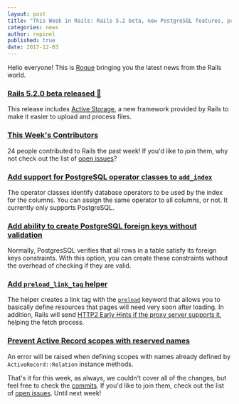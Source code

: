 ```yaml
---
layout: post
title: "This Week in Rails: Rails 5.2 beta, new PostgreSQL features, preload link and more!"
categories: news
author: repinel
published: true
date: 2017-12-03
---
```


Hello everyone! This is [Roque](https://twitter.com/repinel) bringing you the latest news from the Rails world.

### [Rails 5.2.0 beta released 🎉](https://rubyonrails.org/2017/11/27/Rails-5-2-Active-Storage-Redis-Cache-Store-HTTP2-Early-Hints-Credentials)

This release includes [Active Storage](https://github.com/rails/rails/blob/d3893ec38ec61282c2598b01a298124356d6b35a/activestorage/README.md), a new framework provided by Rails to make it easier to upload and process files.

### [This Week's Contributors](http://contributors.rubyonrails.org/contributors/in-time-window/20171127-20171202)

24 people contributed to Rails the past week! If you'd like to join them, why not check out the list of [open issues](https://github.com/rails/rails/issues)?

### [Add support for PostgreSQL operator classes to `add_index`](https://github.com/rails/rails/pull/19090)

The operator classes identify database operators to be used by the index for the columns. You can assign the same operator to all columns, or not.
It currently only supports PostgreSQL.

### [Add ability to create PostgreSQL foreign keys without validation](https://github.com/rails/rails/pull/27756)

Normally, PostgresSQL verifies that all rows in a table satisfy its foreign keys constraints. With this option, you can create these constraints without the overhead of checking if they are valid.

### [Add `preload_link_tag` helper](https://github.com/rails/rails/pull/31251)

The helper creates a link tag with the [`preload`](https://w3c.github.io/preload) keyword that allows you to basically define resources that pages will need very soon after loading. In addition, Rails will send [HTTP2 Early Hints if the proxy server supports it](http://eileencodes.com/posts/http2-early-hints), helping the fetch process.

### [Prevent Active Record scopes with reserved names](https://github.com/rails/rails/pull/31179)

An error will be raised when defining scopes with names already defined by `ActiveRecord::Relation` instance methods.


That's it for this week, as always, we couldn't cover all of the changes, but feel free to check the [commits](https://github.com/rails/rails/compare/master@%7B2017-11-27%7D...@%7B2017-12-02%7D). If you'd like to join them, check out the list of [open issues](https://github.com/rails/rails/issues). Until next week!
